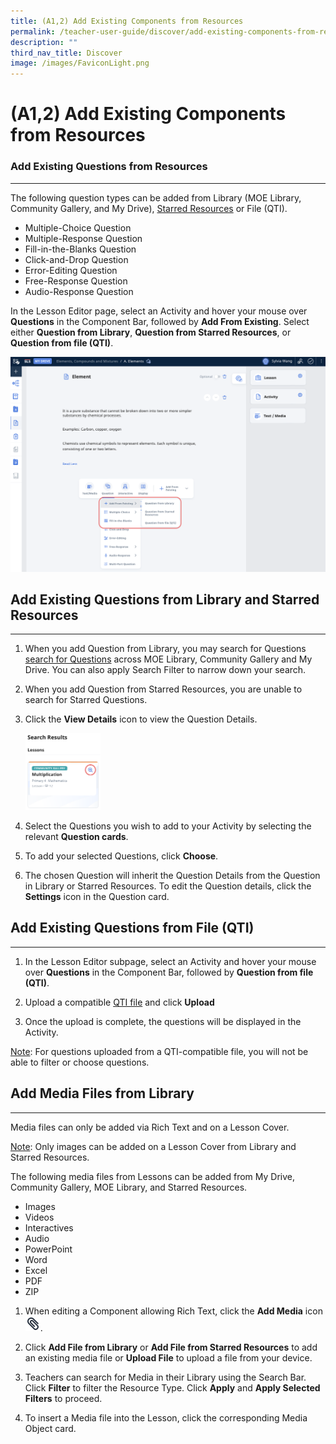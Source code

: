 ```yaml
---
title: (A1,2) Add Existing Components from Resources
permalink: /teacher-user-guide/discover/add-existing-components-from-resources/
description: ""
third_nav_title: Discover
image: /images/FaviconLight.png
---
```

<h1>(A1,2) Add Existing Components from Resources</h1>

<h3>Add Existing Questions from Resources</h3>

<hr>

<p>The following question types can be added from&nbsp;Library (MOE Library, Community Gallery, and My Drive),&nbsp;<a target="_blank" href="/teacher-user-guide/organise/star-resources/">Starred Resources</a> or File (QTI).</p>

<ul>
  <li>Multiple-Choice Question</li>
  <li>Multiple-Response Question</li>
  <li>Fill-in-the-Blanks Question</li>
  <li>Click-and-Drop Question</li>
  <li>Error-Editing Question</li>
  <li>Free-Response Question</li>
  <li>Audio-Response Question</li>
</ul>

<p>In the Lesson Editor page, select an Activity and hover your mouse over <strong>Questions</strong> in the Component Bar, followed by <strong>Add From Existing</strong>. Select either <strong>Question from Library</strong>, <strong>Question from Starred Resources</strong>, or <strong>Question from file (QTI)</strong>.</p>
<img src="/images/2Teacher/D-AddExistingComponent.png">

<h2>Add Existing Questions from Library and Starred Resources</h2>

<hr>

<ol>
  <li>
    <p>When you add Question from Library, you may search for Questions 
<a target="_blank" href="/teacher-user-guide/discover/search-for-resources/">search for Questions</a>
across MOE Library, Community Gallery and My Drive. You can also apply Search Filter to narrow down your search.</p>
  </li>
  <li>
    <p>When you add Question from Starred Resources, you are unable to search for Starred Questions.</p>
  </li>
  <li>
    <p>Click the <strong>View Details</strong> icon to view the Question Details.</p>
		<img style="width: 25%;" src="/images/2Teacher/D-AddExistingLesson.png">
  </li>
  <li>
    <p>Select the Questions you wish to add to your Activity by selecting the relevant <strong>Question cards</strong>.</p>
  </li>
  <li>
    <p>To add your selected Questions, click <strong>Choose</strong>.</p>
  </li>
  <li>
    <p>The chosen Question will inherit the Question Details from the Question in Library or Starred Resources. To edit the Question details, click the <strong>Settings</strong> icon in the Question card.</p>
  </li>
</ol>
<h2>Add Existing Questions from File (QTI)</h2>
<hr>
<ol>
  <li>
    <p>In the Lesson Editor subpage, select an Activity and hover your mouse over <strong>Questions</strong> in the Component Bar, followed by <strong>Question from file (QTI)</strong>.</p>
  </li>
  <li>
    <p>Upload a compatible <a target="_blank" href="/teacher-user-guide/author/upload-question-and-test-interoperability-qti-files/">QTI file</a> and click <strong>Upload</strong></p>
  </li>
  <li>
    <p>Once the upload is complete, the questions will be displayed in the Activity.</p>
  </li>
</ol>

<p><u>Note</u>: For questions uploaded from a QTI-compatible file, you will not be able to filter or choose questions.</p>

<h2>Add Media Files from Library</h2>

<hr>

<p>Media files can only be added via Rich Text and on a Lesson Cover.</p>

<p><u>Note</u>: Only images can be added on a Lesson Cover from Library and Starred Resources.</p>

<p>The following media files from Lessons can be added from My Drive, Community Gallery, MOE Library, and Starred Resources.</p>

<ul>
  <li>Images</li>
  <li>Videos</li>
  <li>Interactives</li>
  <li>Audio</li>
  <li>PowerPoint</li>
  <li>Word</li>
  <li>Excel</li>
  <li>PDF</li>
  <li>ZIP</li>
</ul>

<ol>
  <li>
    <p>When editing a Component allowing Rich Text, click the&nbsp;<strong>Add Media</strong> icon 
	<img style="width:1.5rem; display: inline;" src="/images/Icons/PaperClip.svg">.	
  </p></li>
  <li>
    <p>Click <strong>Add File from Library</strong> or <strong>Add File from Starred Resources</strong> to add an existing media file or <strong>Upload File</strong> to upload a file from your device.</p>
  </li>
  <li>
    <p>Teachers can search for Media in their Library using the Search Bar. Click <strong>Filter</strong> to filter the Resource Type. Click <strong>Apply</strong> and <strong>Apply Selected Filters</strong> to proceed.</p>
  </li>
  <li>
    <p>To insert a Media file into the Lesson, click the corresponding Media Object card.</p>
  </li>
</ol>